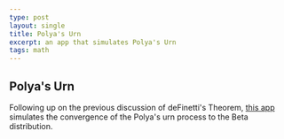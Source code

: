 ```yaml
---
type: post
layout: single
title: Polya's Urn
excerpt: an app that simulates Polya's Urn
tags: math
---
```


## Polya's Urn

Following up on the previous discussion of deFinetti's Theorem, [this app](https://polyas-urn.herokuapp.com) simulates
the convergence of the Polya's urn process to the Beta distribution. 
